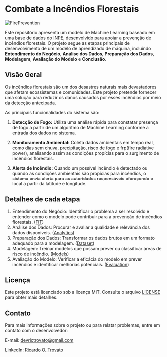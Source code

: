 # Combate a Incêndios Florestais

![FirePrevention](https://github.com/devrictrovato/ForestFirePrevention/assets/66500781/e60017cf-6b58-4469-8a2c-3f35c0901705)

Este repositório apresenta um modelo de Machine Learning baseado em uma base de dados do [INPE](https://queimadas.dgi.inpe.br/queimadas/bdqueimadas), desenvolvido para apoiar a prevenção de incêndios florestais. O projeto segue as etapas principais de desenvolvimento de um modelo de aprendizado de máquina, incluindo **Entendimento do Negócio**, **Análise dos Dados**, **Preparação dos Dados**, **Modelagem**, **Avaliação do Modelo** e **Conclusão**.

## Visão Geral

Os incêndios florestais são um dos desastres naturais mais devastadores que afetam ecossistemas e comunidades. Este projeto pretende fornecer uma solução para reduzir os danos causados por esses incêndios por meio da detecção antecipada.

As principais funcionalidades do sistema são:

1. **Detecção de Fogo:** Utiliza uma análise rápida para constatar presença de fogo a partir de um algoritmo de Machine Learning conforme a entrada dos dados no sistema.

2. **Monitoramento Ambiental:** Coleta dados ambientais em tempo real, como dias sem chuva, precipitação, risco de fogo e frp(fire radiative power), analisando assim as condições propícias para o surgimento de incêndios florestais.

3. **Alerta de Incêndio:** Quando um possível incêndio é detectado ou quando as condições ambientais são propícias para incêndios, o sistema envia alerta para as autoridades responsáveis ofereçendo o local a partir da latitude e longitude.

## Detalhes de cada etapa

1. Entendimento do Negócio: Identificar o problema a ser resolvido e entender como o modelo pode contribuir para a prevenção de incêndios florestais. ([FIT](./Machine_Learning_FIT.ipynb))
2. Análise dos Dados: Procurar e avaliar a qualidade e relevância dos dados disponíveis. ([Analytics](./Machine_Learning_Analytics.ipynb))
3. Preparação dos Dados: Transformar os dados brutos em um formato adequado para a modelagem. ([Dataset](./Machine_Learning_Dataset.ipynb))
4. Modelagem: Treinar modelos que possam prever ou classificar áreas de risco de incêndio. ([Models](./Machine_Learning_Models.ipynb))
5. Avaliação do Modelo: Verificar a eficácia do modelo em prever incêndios e identificar melhorias potenciais. ([Evaluation](./Machine_Learning_Evaluation.ipynb))

## Licença

Este projeto está licenciado sob a licença MIT. Consulte o arquivo [LICENSE](https://github.com/devrictrovato/Combate-Aos-Incendios-Florestais/blob/main/LICENSE) para obter mais detalhes.

## Contato

Para mais informações sobre o projeto ou para relatar problemas, entre em contato com o desenvolvedor:

E-mail: devrictrovato@gmail.com

LinkedIn: [Ricardo O. Trovato](https://www.linkedin.com/in/ricardo-de-oliveira-trovato/)
